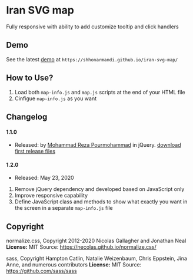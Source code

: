 # Iran SVG map
Fully responsive with ability to add customize tooltip and click handlers

## Demo
See the latest [demo](https://shhonarmandi.github.io/iran-svg-map/) at `https://shhonarmandi.github.io/iran-svg-map/`

## How to Use?
1. Load both `map-info.js` and `map.js` scripts at the end of your HTML file
2. Cinfigue `map-info.js` as you want

## Changelog

#### 1.1.0
* Released: by [Mohammad Reza Pourmohammad](mailto:mohammadrpm@gmail.com) in jQuery. [download first release files](https://tabnakweb.com/wp-content/uploads/2015/09/iranmap-v.1.1.0.zip)

#### 1.2.0
* Released: May 23, 2020

1. Remove jQuery dependency and developed based on JavaScript only
2. Improve responsive capability
3. Define JavaScript class and methods to show what exactly you want in the screen in a separate `map-info.js` file

## Copyright

normalize.css, Copyright 2012-2020 Nicolas Gallagher and Jonathan Neal
**License:** MIT
Source: https://necolas.github.io/normalize.css/

sass, Copyright Hampton Catlin, Natalie Weizenbaum, Chris Eppstein, Jina Anne, and numerous contributors
**License:** MIT
Source: https://github.com/sass/sass